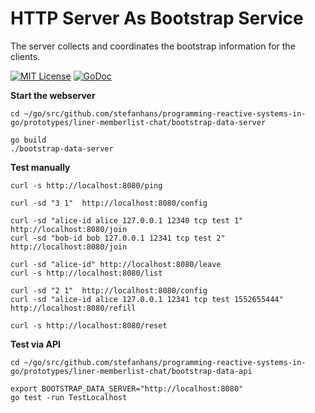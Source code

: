 # HTTP Server As Bootstrap Service

The server collects and coordinates the bootstrap information for the clients.

[![MIT License](https://img.shields.io/github/license/mashape/apistatus.svg?maxAge=2592000)](https://github.com/stefanhans/programming-reactive-systems-in-go/blob/master/LICENSE)
[![GoDoc](https://godoc.org/github.com/stefanhans/programming-reactive-systems-in-go/bootstrap-data-server/bootstrap-server?status.svg)](https://godoc.org/github.com/stefanhans/programming-reactive-systems-in-go/bootstrap-data-server/bootstrap-server)

**Start the webserver**

```
cd ~/go/src/github.com/stefanhans/programming-reactive-systems-in-go/prototypes/liner-memberlist-chat/bootstrap-data-server

go build
./bootstrap-data-server
```

**Test manually**

```
curl -s http://localhost:8080/ping

curl -sd "3 1"  http://localhost:8080/config

curl -sd "alice-id alice 127.0.0.1 12340 tcp test 1"  http://localhost:8080/join
curl -sd "bob-id bob 127.0.0.1 12341 tcp test 2"  http://localhost:8080/join

curl -sd "alice-id" http://localhost:8080/leave
curl -s http://localhost:8080/list

curl -sd "2 1"  http://localhost:8080/config
curl -sd "alice-id alice 127.0.0.1 12341 tcp test 1552655444"  http://localhost:8080/refill

curl -s http://localhost:8080/reset
```

**Test via API**

```
cd ~/go/src/github.com/stefanhans/programming-reactive-systems-in-go/prototypes/liner-memberlist-chat/bootstrap-data-api

export BOOTSTRAP_DATA_SERVER="http://localhost:8080"
go test -run TestLocalhost
```
